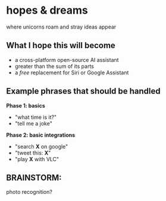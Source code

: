 # hopes & dreams

where unicorns roam and stray ideas appear

## What I hope this will become

- a cross-platform open-source AI assistant
- greater than the sum of its parts
- a *free* replacement for Siri or Google Assistant




## Example phrases that should be handled

**Phase 1: basics**
- "what time is it?"
- "tell me a joke"


**Phase 2: basic integrations**
- "search **X** on google"
- "tweet this: **X**"
- "play **X** with VLC"


## BRAINSTORM:

photo recognition?
